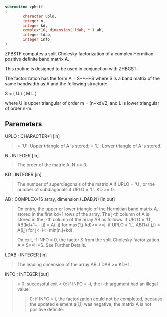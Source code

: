 ```fortran
subroutine zpbstf
(
        character uplo,
        integer n,
        integer kd,
        complex*16, dimension( ldab, * ) ab,
        integer ldab,
        integer info
)
```

ZPBSTF computes a split Cholesky factorization of a complex
Hermitian positive definite band matrix A.

This routine is designed to be used in conjunction with ZHBGST.

The factorization has the form  A = S**H*S  where S is a band matrix
of the same bandwidth as A and the following structure:

S = ( U    )
( M  L )

where U is upper triangular of order m = (n+kd)/2, and L is lower
triangular of order n-m.

## Parameters
UPLO : CHARACTER*1 [in]
> = 'U':  Upper triangle of A is stored;
> = 'L':  Lower triangle of A is stored.

N : INTEGER [in]
> The order of the matrix A.  N >= 0.

KD : INTEGER [in]
> The number of superdiagonals of the matrix A if UPLO = 'U',
> or the number of subdiagonals if UPLO = 'L'.  KD >= 0.

AB : COMPLEX*16 array, dimension (LDAB,N) [in,out]
> On entry, the upper or lower triangle of the Hermitian band
> matrix A, stored in the first kd+1 rows of the array.  The
> j-th column of A is stored in the j-th column of the array AB
> as follows:
> if UPLO = 'U', AB(kd+1+i-j,j) = A(i,j) for max(1,j-kd)<=i<=j;
> if UPLO = 'L', AB(1+i-j,j)    = A(i,j) for j<=i<=min(n,j+kd).
> 
> On exit, if INFO = 0, the factor S from the split Cholesky
> factorization A = S**H*S. See Further Details.

LDAB : INTEGER [in]
> The leading dimension of the array AB.  LDAB >= KD+1.

INFO : INTEGER [out]
> = 0: successful exit
> < 0: if INFO = -i, the i-th argument had an illegal value
> > 0: if INFO = i, the factorization could not be completed,
> because the updated element a(i,i) was negative; the
> matrix A is not positive definite.
